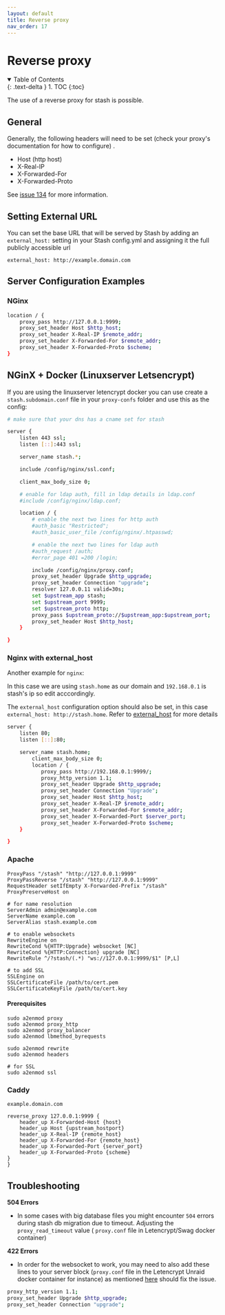 ```yaml
---
layout: default
title: Reverse proxy
nav_order: 17
---
```

# **Reverse proxy**
<details open markdown="block">
  <summary>
    Table of Contents
  </summary>
  {: .text-delta }
1. TOC
{:toc}
</details>

The use of a reverse proxy for stash is possible. 
## General
Generally, the following headers will need to be set (check your proxy's documentation for how to configure) .
- Host (http host)
- X-Real-IP
- X-Forwarded-For
- X-Forwarded-Proto

See [issue 134](https://github.com/stashapp/stash/pull/134) for more information.

## Setting External URL
You can set the base URL that will be served by Stash by adding an `external_host:` setting in your Stash config.yml and assigning it the full publicly accessible url
```
external_host: http://example.domain.com
```

## Server Configuration Examples
### NGinx
```bash
location / {
    proxy_pass http://127.0.0.1:9999;
    proxy_set_header Host $http_host;
    proxy_set_header X-Real-IP $remote_addr;
    proxy_set_header X-Forwarded-For $remote_addr;
    proxy_set_header X-Forwarded-Proto $scheme;
}
```
## NGinX + Docker (Linuxserver Letsencrypt)
If you are using the linuxserver letencrypt docker you can use create a `stash.subdomain.conf` file in your `proxy-confs` folder and use this as the config:
```bash
# make sure that your dns has a cname set for stash

server {
    listen 443 ssl;
    listen [::]:443 ssl;

    server_name stash.*;

    include /config/nginx/ssl.conf;

    client_max_body_size 0;

    # enable for ldap auth, fill in ldap details in ldap.conf
    #include /config/nginx/ldap.conf;

    location / {
        # enable the next two lines for http auth
        #auth_basic "Restricted";
        #auth_basic_user_file /config/nginx/.htpasswd;

        # enable the next two lines for ldap auth
        #auth_request /auth;
        #error_page 401 =200 /login;

        include /config/nginx/proxy.conf;
        proxy_set_header Upgrade $http_upgrade;
        proxy_set_header Connection "upgrade";
        resolver 127.0.0.11 valid=30s;
        set $upstream_app stash;
        set $upstream_port 9999;
        set $upstream_proto http;
        proxy_pass $upstream_proto://$upstream_app:$upstream_port;
        proxy_set_header Host $http_host;
    }

}
```

### Nginx with external_host

Another example for `nginx`:

In this case we are using `stash.home` as our domain and `192.168.0.1` is stash's ip so edit acccordingly.

The `external_host` configuration option should also be set, in this case `external_host: http://stash.home`. Refer to [external_host](https://github.com/stashapp/stash/pull/369) for more details

```bash
server {
    listen 80;
    listen [::]:80;

    server_name stash.home;
        client_max_body_size 0;
        location / {
           proxy_pass http://192.168.0.1:9999/;
           proxy_http_version 1.1;
           proxy_set_header Upgrade $http_upgrade;
           proxy_set_header Connection "Upgrade";
           proxy_set_header Host $http_host;
           proxy_set_header X-Real-IP $remote_addr;
           proxy_set_header X-Forwarded-For $remote_addr;
           proxy_set_header X-Forwarded-Port $server_port;
           proxy_set_header X-Forwarded-Proto $scheme;
    }

}
```

### Apache
```
ProxyPass "/stash" "http://127.0.0.1:9999"
ProxyPassReverse "/stash" "http://127.0.0.1:9999"
RequestHeader setIfEmpty X-Forwarded-Prefix "/stash"
ProxyPreserveHost on

# for name resolution
ServerAdmin admin@example.com
ServerName example.com
ServerAlias stash.example.com

# to enable websockets
RewriteEngine on
RewriteCond %{HTTP:Upgrade} websocket [NC]
RewriteCond %{HTTP:Connection} upgrade [NC]
RewriteRule ^/?stash/(.*) "ws://127.0.0.1:9999/$1" [P,L]

# to add SSL
SSLEngine on
SSLCertificateFile /path/to/cert.pem
SSLCertificateKeyFile /path/to/cert.key
```

#### Prerequisites

```
sudo a2enmod proxy
sudo a2enmod proxy_http
sudo a2enmod proxy_balancer
sudo a2enmod lbmethod_byrequests

sudo a2enmod rewrite
sudo a2enmod headers

# for SSL
sudo a2enmod ssl
```

### Caddy
```
example.domain.com

reverse_proxy 127.0.0.1:9999 {
	header_up X-Forwarded-Host {host}
	header_up Host {upstream_hostport}
	header_up X-Real-IP {remote_host}
	header_up X-Forwarded-For {remote_host}
	header_up X-Forwarded-Port {server_port}
	header_up X-Forwarded-Proto {scheme}
}
}
```

## Troubleshooting
**504 Errors** 
- In some cases with big database files you might encounter `504` errors during stash db migration due to timeout. Adjusting the `proxy_read_timeout` value ( `proxy.conf` file in Letencrypt/Swag docker container)

**422 Errors**
- In order for the websocket to work, you may need to also add these lines to your server block (`proxy.conf` file in the Letencrypt Unraid docker container for instance) as mentioned [here](https://github.com/stashapp/stash/issues/532) should fix the issue.

```bash
proxy_http_version 1.1;
proxy_set_header Upgrade $http_upgrade;
proxy_set_header Connection "upgrade";
```